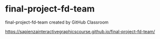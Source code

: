 # final-project-fd-team
final-project-fd-team created by GitHub Classroom


https://sapienzainteractivegraphicscourse.github.io/final-project-fd-team/
